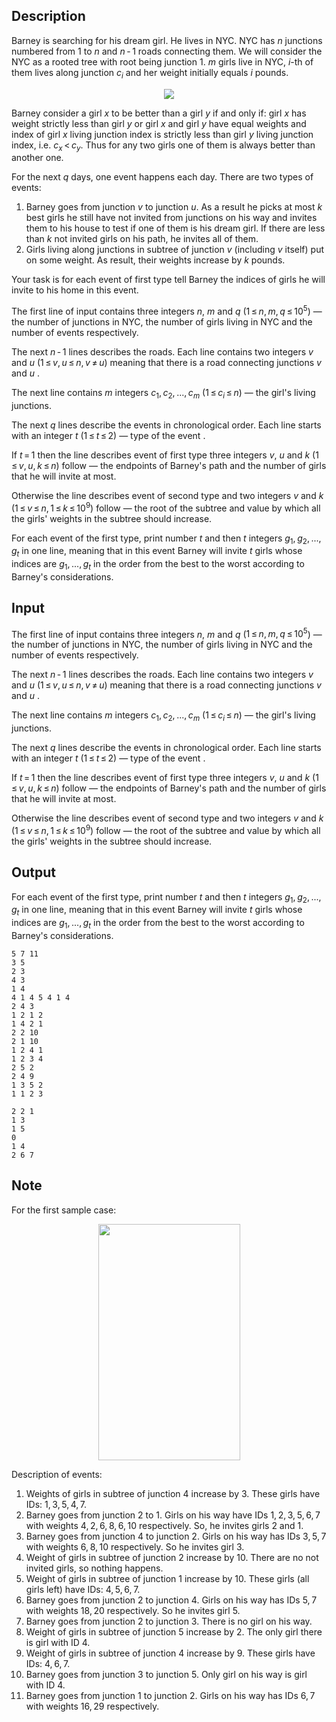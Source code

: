 ## Description

<div><p>Barney is searching for his dream girl. He lives in NYC. NYC has <span class="tex-span"><i>n</i></span> junctions numbered from <span class="tex-span">1</span> to <span class="tex-span"><i>n</i></span> and <span class="tex-span"><i>n</i> - 1</span> roads connecting them. We will consider the NYC as a rooted tree with root being junction <span class="tex-span">1</span>. <span class="tex-span"><i>m</i></span> girls live in NYC, <span class="tex-span"><i>i</i></span>-th of them lives along junction <span class="tex-span"><i>c</i><sub class="lower-index"><i>i</i></sub></span> and her weight initially equals <span class="tex-span"><i>i</i></span> pounds.</p><center> <img class="tex-graphics" src="file://ctp6eiXu.png" style="max-width: 100.0%;max-height: 100.0%;"> </center><p>Barney consider a girl <span class="tex-span"><i>x</i></span> to be <span class="tex-font-style-it">better</span> than a girl <span class="tex-span"><i>y</i></span> if and only if: girl <span class="tex-span"><i>x</i></span> has weight strictly less than girl <span class="tex-span"><i>y</i></span> or girl <span class="tex-span"><i>x</i></span> and girl <span class="tex-span"><i>y</i></span> have equal weights and index of girl <span class="tex-span"><i>x</i></span> living junction index is strictly less than girl <span class="tex-span"><i>y</i></span> living junction index, i.e. <span class="tex-span"><i>c</i><sub class="lower-index"><i>x</i></sub> &lt; <i>c</i><sub class="lower-index"><i>y</i></sub></span>. Thus for any two girls one of them is always better than another one.</p><p>For the next <span class="tex-span"><i>q</i></span> days, one event happens each day. There are two types of events:</p><ol> <li> Barney goes from junction <span class="tex-span"><i>v</i></span> to junction <span class="tex-span"><i>u</i></span>. As a result he picks at most <span class="tex-span"><i>k</i></span> <span class="tex-font-style-bf">best girls he still have not invited</span> from junctions on his way and invites them to his house to test if one of them is his dream girl. If there are less than <span class="tex-span"><i>k</i></span> not invited girls on his path, he invites all of them.</li><li> Girls living along junctions in subtree of junction <span class="tex-span"><i>v</i></span> (including <span class="tex-span"><i>v</i></span> itself) put on some weight. As result, their weights increase by <span class="tex-span"><i>k</i></span> pounds. </li></ol><p>Your task is for each event of first type tell Barney the indices of girls he will invite to his home in this event.</p></div><div class="input-specification"><p>The first line of input contains three integers <span class="tex-span"><i>n</i></span>, <span class="tex-span"><i>m</i></span> and <span class="tex-span"><i>q</i></span> (<span class="tex-span">1 ≤ <i>n</i>, <i>m</i>, <i>q</i> ≤ 10<sup class="upper-index">5</sup></span>)&nbsp;— the number of junctions in NYC, the number of girls living in NYC and the number of events respectively.</p><p>The next <span class="tex-span"><i>n</i> - 1</span> lines describes the roads. Each line contains two integers <span class="tex-span"><i>v</i></span> and <span class="tex-span"><i>u</i></span> (<span class="tex-span">1 ≤ <i>v</i>, <i>u</i> ≤ <i>n</i>, <i>v</i> ≠ <i>u</i></span>) meaning that there is a road connecting junctions <span class="tex-span"><i>v</i></span> and <span class="tex-span"><i>u</i></span> .</p><p>The next line contains <span class="tex-span"><i>m</i></span> integers <span class="tex-span"><i>c</i><sub class="lower-index">1</sub>, <i>c</i><sub class="lower-index">2</sub>, ..., <i>c</i><sub class="lower-index"><i>m</i></sub></span> (<span class="tex-span">1 ≤ <i>c</i><sub class="lower-index"><i>i</i></sub> ≤ <i>n</i></span>)&nbsp;— the girl's living junctions.</p><p>The next <span class="tex-span"><i>q</i></span> lines describe the events in chronological order. Each line starts with an integer <span class="tex-span"><i>t</i></span> (<span class="tex-span">1 ≤ <i>t</i> ≤ 2</span>)&nbsp;— type of the event .</p><p>If <span class="tex-span"><i>t</i> = 1</span> then the line describes event of first type three integers <span class="tex-span"><i>v</i></span>, <span class="tex-span"><i>u</i></span> and <span class="tex-span"><i>k</i></span> (<span class="tex-span">1 ≤ <i>v</i>, <i>u</i>, <i>k</i> ≤ <i>n</i></span>) follow&nbsp;— the endpoints of Barney's path and the number of girls that he will invite at most.</p><p>Otherwise the line describes event of second type and two integers <span class="tex-span"><i>v</i></span> and <span class="tex-span"><i>k</i></span> (<span class="tex-span">1 ≤ <i>v</i> ≤ <i>n</i>, 1 ≤ <i>k</i> ≤ 10<sup class="upper-index">9</sup></span>) follow&nbsp;— the root of the subtree and value by which all the girls' weights in the subtree should increase.</p></div><div class="output-specification"><p>For each event of the first type, print number <span class="tex-span"><i>t</i></span> and then <span class="tex-span"><i>t</i></span> integers <span class="tex-span"><i>g</i><sub class="lower-index">1</sub>, <i>g</i><sub class="lower-index">2</sub>, ..., <i>g</i><sub class="lower-index"><i>t</i></sub></span> in one line, meaning that in this event Barney will invite <span class="tex-span"><i>t</i></span> girls whose indices are <span class="tex-span"><i>g</i><sub class="lower-index">1</sub>, ..., <i>g</i><sub class="lower-index"><i>t</i></sub></span> <span class="tex-font-style-bf">in the order from the best to the worst</span> according to Barney's considerations.</p></div>

## Input

<p>The first line of input contains three integers <span class="tex-span"><i>n</i></span>, <span class="tex-span"><i>m</i></span> and <span class="tex-span"><i>q</i></span> (<span class="tex-span">1 ≤ <i>n</i>, <i>m</i>, <i>q</i> ≤ 10<sup class="upper-index">5</sup></span>)&nbsp;— the number of junctions in NYC, the number of girls living in NYC and the number of events respectively.</p><p>The next <span class="tex-span"><i>n</i> - 1</span> lines describes the roads. Each line contains two integers <span class="tex-span"><i>v</i></span> and <span class="tex-span"><i>u</i></span> (<span class="tex-span">1 ≤ <i>v</i>, <i>u</i> ≤ <i>n</i>, <i>v</i> ≠ <i>u</i></span>) meaning that there is a road connecting junctions <span class="tex-span"><i>v</i></span> and <span class="tex-span"><i>u</i></span> .</p><p>The next line contains <span class="tex-span"><i>m</i></span> integers <span class="tex-span"><i>c</i><sub class="lower-index">1</sub>, <i>c</i><sub class="lower-index">2</sub>, ..., <i>c</i><sub class="lower-index"><i>m</i></sub></span> (<span class="tex-span">1 ≤ <i>c</i><sub class="lower-index"><i>i</i></sub> ≤ <i>n</i></span>)&nbsp;— the girl's living junctions.</p><p>The next <span class="tex-span"><i>q</i></span> lines describe the events in chronological order. Each line starts with an integer <span class="tex-span"><i>t</i></span> (<span class="tex-span">1 ≤ <i>t</i> ≤ 2</span>)&nbsp;— type of the event .</p><p>If <span class="tex-span"><i>t</i> = 1</span> then the line describes event of first type three integers <span class="tex-span"><i>v</i></span>, <span class="tex-span"><i>u</i></span> and <span class="tex-span"><i>k</i></span> (<span class="tex-span">1 ≤ <i>v</i>, <i>u</i>, <i>k</i> ≤ <i>n</i></span>) follow&nbsp;— the endpoints of Barney's path and the number of girls that he will invite at most.</p><p>Otherwise the line describes event of second type and two integers <span class="tex-span"><i>v</i></span> and <span class="tex-span"><i>k</i></span> (<span class="tex-span">1 ≤ <i>v</i> ≤ <i>n</i>, 1 ≤ <i>k</i> ≤ 10<sup class="upper-index">9</sup></span>) follow&nbsp;— the root of the subtree and value by which all the girls' weights in the subtree should increase.</p>

## Output

<p>For each event of the first type, print number <span class="tex-span"><i>t</i></span> and then <span class="tex-span"><i>t</i></span> integers <span class="tex-span"><i>g</i><sub class="lower-index">1</sub>, <i>g</i><sub class="lower-index">2</sub>, ..., <i>g</i><sub class="lower-index"><i>t</i></sub></span> in one line, meaning that in this event Barney will invite <span class="tex-span"><i>t</i></span> girls whose indices are <span class="tex-span"><i>g</i><sub class="lower-index">1</sub>, ..., <i>g</i><sub class="lower-index"><i>t</i></sub></span> <span class="tex-font-style-bf">in the order from the best to the worst</span> according to Barney's considerations.</p>





```input1
5 7 11
3 5
2 3
4 3
1 4
4 1 4 5 4 1 4
2 4 3
1 2 1 2
1 4 2 1
2 2 10
2 1 10
1 2 4 1
1 2 3 4
2 5 2
2 4 9
1 3 5 2
1 1 2 3

```




```output1
2 2 1 
1 3 
1 5 
0 
1 4 
2 6 7 

```



## Note

<p>For the first sample case:</p><center> <img class="tex-graphics" height="378px" src="file://DnsVM14t.png" style="max-width: 100.0%;max-height: 100.0%;" width="227px"> </center><p>Description of events:</p><ol> <li> Weights of girls in subtree of junction <span class="tex-span">4</span> increase by <span class="tex-span">3</span>. These girls have IDs: <span class="tex-span">1, 3, 5, 4, 7</span>. </li><li> Barney goes from junction <span class="tex-span">2</span> to <span class="tex-span">1</span>. Girls on his way have IDs <span class="tex-span">1, 2, 3, 5, 6, 7</span> with weights <span class="tex-span">4, 2, 6, 8, 6, 10</span> respectively. So, he invites girls <span class="tex-span">2</span> and <span class="tex-span">1</span>. </li><li> Barney goes from junction <span class="tex-span">4</span> to junction <span class="tex-span">2</span>. Girls on his way has IDs <span class="tex-span">3, 5, 7</span> with weights <span class="tex-span">6, 8, 10</span> respectively. So he invites girl <span class="tex-span">3</span>. </li><li> Weight of girls in subtree of junction <span class="tex-span">2</span> increase by <span class="tex-span">10</span>. There are no not invited girls, so nothing happens. </li><li> Weight of girls in subtree of junction <span class="tex-span">1</span> increase by <span class="tex-span">10</span>. These girls (all girls left) have IDs: <span class="tex-span">4, 5, 6, 7</span>. </li><li> Barney goes from junction <span class="tex-span">2</span> to junction <span class="tex-span">4</span>. Girls on his way has IDs <span class="tex-span">5, 7</span> with weights <span class="tex-span">18, 20</span> respectively. So he invites girl <span class="tex-span">5</span>. </li><li> Barney goes from junction <span class="tex-span">2</span> to junction <span class="tex-span">3</span>. There is no girl on his way. </li><li> Weight of girls in subtree of junction <span class="tex-span">5</span> increase by <span class="tex-span">2</span>. The only girl there is girl with ID <span class="tex-span">4</span>. </li><li> Weight of girls in subtree of junction <span class="tex-span">4</span> increase by <span class="tex-span">9</span>. These girls have IDs: <span class="tex-span">4, 6, 7</span>. </li><li> Barney goes from junction <span class="tex-span">3</span> to junction <span class="tex-span">5</span>. Only girl on his way is girl with ID <span class="tex-span">4</span>. </li><li> Barney goes from junction <span class="tex-span">1</span> to junction <span class="tex-span">2</span>. Girls on his way has IDs <span class="tex-span">6, 7</span> with weights <span class="tex-span">16, 29</span> respectively. </li></ol>
